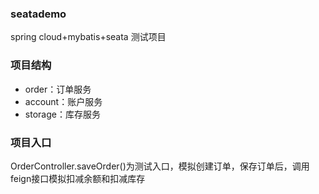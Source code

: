 ### seatademo
spring cloud+mybatis+seata 测试项目
### 项目结构
- order：订单服务
- account：账户服务
- storage：库存服务
### 项目入口
OrderController.saveOrder()为测试入口，模拟创建订单，保存订单后，调用feign接口模拟扣减余额和扣减库存